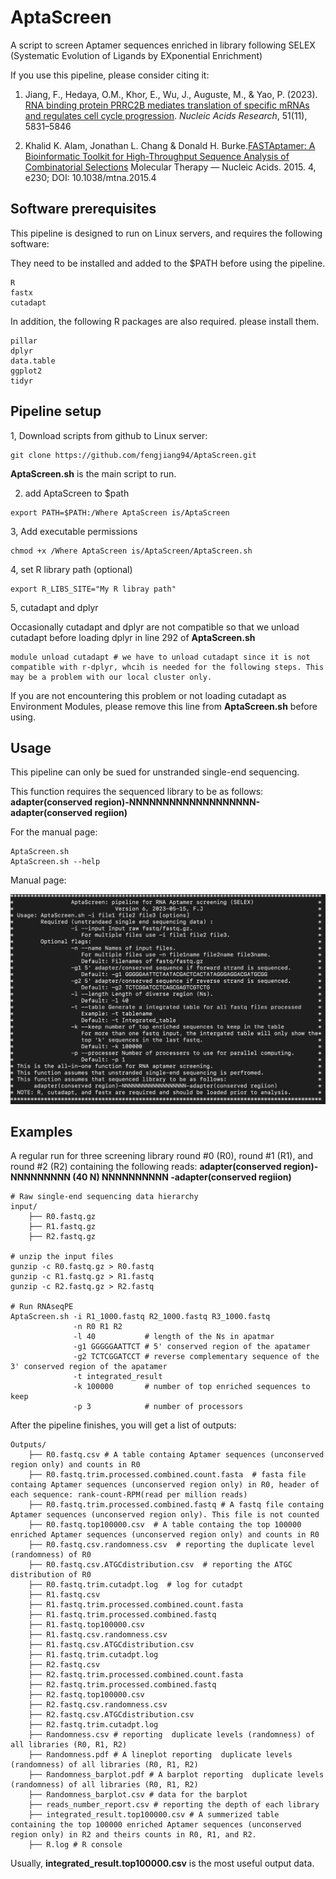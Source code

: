 # AptaScreen
A script to screen Aptamer sequences enriched in library following SELEX (Systematic Evolution of Ligands by EXponential Enrichment)

If you use this pipeline, please consider citing it:

1. Jiang, F., Hedaya, O.M., Khor, E., Wu, J., Auguste, M., & Yao, P. (2023). [RNA binding protein PRRC2B mediates translation of specific mRNAs and regulates cell cycle progression](https://academic.oup.com/nar/article/51/11/5831/7147500). _Nucleic Acids Research_, 51(11), 5831–5846

2. Khalid K. Alam, Jonathan L. Chang & Donald H. Burke.[FASTAptamer: A Bioinformatic Toolkit for High-Throughput Sequence Analysis of Combinatorial Selections](https://www.ncbi.nlm.nih.gov/pmc/articles/PMC4354339/) Molecular Therapy — Nucleic Acids. 2015. 4, e230; DOI: 10.1038/mtna.2015.4

## Software prerequisites
This pipeline is designed to run on Linux servers, and requires the following software:

They need to be installed and added to the $PATH before using the pipeline.
```
R
fastx
cutadapt
```

In addition, the following R packages are also required. please install them.
```
pillar
dplyr
data.table
ggplot2
tidyr
```

## Pipeline setup

1, Download scripts from github to Linux server:

```
git clone https://github.com/fengjiang94/AptaScreen.git
```

**AptaScreen.sh** is the main script to run.

2. add AptaScreen to $path
```
export PATH=$PATH:/Where AptaScreen is/AptaScreen
```

3, Add executable permissions
```
chmod +x /Where AptaScreen is/AptaScreen/AptaScreen.sh
```

4, set R library path (optional)
```
export R_LIBS_SITE="My R libray path"
```

5, cutadapt and dplyr

Occasionally cutadapt and dplyr are not compatible so that we unload cutadapt before loading dplyr in line 292 of **AptaScreen.sh**
```
module unload cutadapt # we have to unload cutadapt since it is not compatible with r-dplyr, whcih is needed for the following steps. This may be a problem with our local cluster only.
```

If you are not encountering this problem or not loading cutadapt as Environment Modules, please remove this line from **AptaScreen.sh** before using.


## Usage

This pipeline can only be sued for unstranded single-end sequencing.                
 
This function requires the sequenced library to be as follows:                           
    **adapter(conserved region)-NNNNNNNNNNNNNNNNNNN-adapter(conserved regiion)**
 
For the manual page:

```
AptaScreen.sh
AptaScreen.sh --help
```

Manual page:

![](images/Usage1.png)

## Examples

A regular run for three screening library round #0 (R0), round #1 (R1), and round #2 (R2) containing the following reads:
     **adapter(conserved region)- NNNNNNNNN (40 N) NNNNNNNNNN -adapter(conserved regiion)**

```
# Raw single-end sequencing data hierarchy
input/
    ├── R0.fastq.gz
    ├── R1.fastq.gz
    ├── R2.fastq.gz

# unzip the input files
gunzip -c R0.fastq.gz > R0.fastq
gunzip -c R1.fastq.gz > R1.fastq
gunzip -c R2.fastq.gz > R2.fastq

# Run RNAseqPE
AptaScreen.sh -i R1_1000.fastq R2_1000.fastq R3_1000.fastq
              -n R0 R1 R2
              -l 40           # length of the Ns in apatmar
              -g1 GGGGGAATTCT # 5' conserved region of the apatamer
              -g2 TCTCGGATCCT # reverse complementary sequence of the 3' conserved region of the apatamer
              -t integrated_result  
              -k 100000       # number of top enriched sequences to keep
              -p 3            # number of processors 
```

After the pipeline finishes, you will get a list of outputs:
```
Outputs/
    ├── R0.fastq.csv # A table containg Aptamer sequences (unconserved region only) and counts in R0
    ├── R0.fastq.trim.processed.combined.count.fasta  # fasta file containg Aptamer sequences (unconserved region only) in R0, header of each sequence: rank-count-RPM(read per million reads)
    ├── R0.fastq.trim.processed.combined.fastq # A fastq file containg Aptamer sequences (unconserved region only). This file is not counted
    ├── R0.fastq.top100000.csv  # A table containg the top 100000 enriched Aptamer sequences (unconserved region only) and counts in R0
    ├── R0.fastq.csv.randomness.csv  # reporting the duplicate level (randomness) of R0 
    ├── R0.fastq.csv.ATGCdistribution.csv  # reporting the ATGC distribution of R0 
    ├── R0.fastq.trim.cutadpt.log  # log for cutadpt
    ├── R1.fastq.csv 
    ├── R1.fastq.trim.processed.combined.count.fasta  
    ├── R1.fastq.trim.processed.combined.fastq 
    ├── R1.fastq.top100000.csv  
    ├── R1.fastq.csv.randomness.csv  
    ├── R1.fastq.csv.ATGCdistribution.csv  
    ├── R1.fastq.trim.cutadpt.log
    ├── R2.fastq.csv 
    ├── R2.fastq.trim.processed.combined.count.fasta  
    ├── R2.fastq.trim.processed.combined.fastq 
    ├── R2.fastq.top100000.csv  
    ├── R2.fastq.csv.randomness.csv  
    ├── R2.fastq.csv.ATGCdistribution.csv  
    ├── R2.fastq.trim.cutadpt.log
    ├── Randomness.csv # reporting  duplicate levels (randomness) of all libraries (R0, R1, R2)
    ├── Randomness.pdf # A lineplot reporting  duplicate levels (randomness) of all libraries (R0, R1, R2)
    ├── Randomness_barplot.pdf # A barplot reporting  duplicate levels (randomness) of all libraries (R0, R1, R2)
    ├── Randomness_barplot.csv # data for the barplot  
    ├── reads_number_report.csv # reporting the depth of each library  
    ├── integrated_result.top100000.csv # A summerized table containing the top 100000 enriched Aptamer sequences (unconserved region only) in R2 and theirs counts in R0, R1, and R2.
    ├── R.log # R console
```

Usually, **integrated_result.top100000.csv** is the most useful output data.
